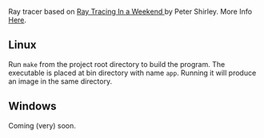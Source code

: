 
Ray tracer based on [ Ray Tracing In a Weekend ](https://www.realtimerendering.com/raytracing.html#books) by Peter Shirley. More Info [Here](https://www.realtimerendering.com/raytracing.html).

## Linux
Run `make` from the project root directory to build the program.
The executable is placed at bin directory with name `app`.
Running it will produce an image in the same directory.

## Windows
Coming (very) soon.
